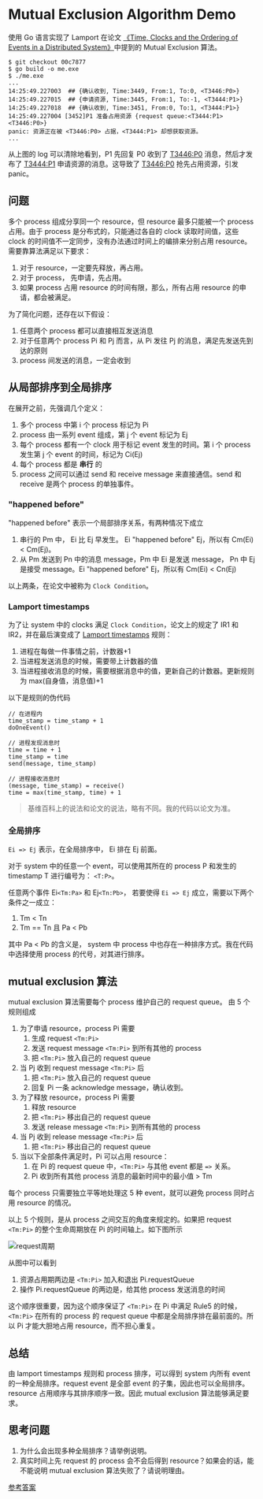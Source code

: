 # Mutual Exclusion Algorithm Demo

使用 Go 语言实现了 Lamport 在论文 [《Time, Clocks and the Ordering of Events in a Distributed System》](time-clocks.pdf)中提到的 Mutual Exclusion 算法。

```shell
$ git checkout 00c7877
$ go build -o me.exe
$ ./me.exe
...
14:25:49.227003  ## {确认收到, Time:3449, From:1, To:0, <T3446:P0>}
14:25:49.227015  ## {申请资源, Time:3445, From:1, To:-1, <T3444:P1>}
14:25:49.227018  ## {确认收到, Time:3451, From:0, To:1, <T3444:P1>}
14:25:49.227004 [3452]P1 准备占用资源 {request queue:<T3444:P1><T3446:P0>}
panic: 资源正在被 <T3446:P0> 占据，<T3444:P1> 却想获取资源。
...
```

从上图的 log 可以清除地看到，P1 先回复 P0 收到了 <T3446:P0> 消息，然后才发布了 <T3444:P1> 申请资源的消息。这导致了 <T3446:P0> 抢先占用资源，引发 panic。

## 问题

多个 process 组成分享同一个 resource，但 resource 最多只能被一个 process 占用。由于 process 是分布式的，只能通过各自的 clock 读取时间值，这些 clock 的时间值不一定同步，没有办法通过时间上的编排来分别占用 resource。需要靠算法满足以下要求：

1. 对于 resource，一定要先释放，再占用。
1. 对于 process， 先申请，先占用。
1. 如果 process 占用 resource 的时间有限，那么，所有占用 resource 的申请，都会被满足。

为了简化问题，还存在以下假设：

1. 任意两个 process 都可以直接相互发送消息
1. 对于任意两个 process Pi 和 Pj 而言，从 Pi 发往 Pj 的消息，满足先发送先到达的原则
1. process 间发送的消息，一定会收到

## 从局部排序到全局排序

在展开之前，先强调几个定义：

1. 多个 process 中第 i 个 process 标记为 Pi
1. process 由一系列 event 组成，第 j 个 event 标记为 Ej
1. 每个 process 都有一个 clock 用于标记 event 发生的时间。第 i 个 process 发生第 j 个 event 的时间，标记为 Ci(Ej)
1. 每个 process 都是 **串行** 的
1. process 之间可以通过 send 和 receive message 来直接通信。send 和 receive 是两个 process 的单独事件。

### "happened before"

"happened before" 表示一个局部排序关系，有两种情况下成立

1. 串行的 Pm 中， Ei 比 Ej 早发生。 Ei "happened before" Ej，所以有 Cm(Ei) < Cm(Ej)。
1. 从 Pm 发送到 Pn 中的消息 message，Pm 中 Ei 是发送 message， Pn 中 Ej 是接受 message。Ei "happened before" Ej，所以有 Cm(Ei) < Cn(Ej)

以上两条，在论文中被称为 `Clock Condition`。

### Lamport timestamps

为了让 system 中的 clocks 满足 `Clock Condition`，论文上的规定了 IR1 和 IR2，并在最后演变成了 [Lamport timestamps](https://en.wikipedia.org/wiki/Lamport_timestamps) 规则：

1. 进程在每做一件事情之前，计数器+1
1. 当进程发送消息的时候，需要带上计数器的值
1. 当进程接收消息的时候，需要根据消息中的值，更新自己的计数器。更新规则为 max(自身值，消息值)+1

以下是规则的伪代码

```code
// 在进程内
time_stamp = time_stamp + 1
doOneEvent()

// 进程发现消息时
time = time + 1
time_stamp = time
send(message, time_stamp)

// 进程接收消息时
(message, time_stamp) = receive()
time = max(time_stamp, time) + 1
```

> 基维百科上的说法和论文的说法，略有不同。我的代码以论文为准。

### 全局排序

`Ei => Ej` 表示，在全局排序中， Ei 排在 Ej 前面。

对于 system 中的任意一个 event，可以使用其所在的 process P 和发生的 timestamp T 进行编号为： `<T:P>`。

任意两个事件 Ei`<Tm:Pa>` 和 Ej`<Tn:Pb>`， 若要使得 `Ei => Ej` 成立，需要以下两个条件之一成立：

1. Tm < Tn
1. Tm == Tn 且 Pa < Pb

其中 Pa < Pb 的含义是， system 中 process 中也存在一种排序方式。我在代码中选择使用 process 的代号，对其进行排序。

## mutual exclusion 算法

mutual exclusion 算法需要每个 process 维护自己的 request queue。 由 5 个规则组成

1. 为了申请 resource，process Pi 需要
    1. 生成 request `<Tm:Pi>`
    1. 发送 request message `<Tm:Pi>` 到所有其他的 process
    1. 把 `<Tm:Pi>` 放入自己的 request queue
1. 当 Pj 收到 request message `<Tm:Pi>` 后
    1. 把 `<Tm:Pi>` 放入自己的 request queue
    1. 回复 Pi 一条 acknowledge message，确认收到。
1. 为了释放 resource，process Pi 需要
    1. 释放 resource
    1. 把 `<Tm:Pi>` 移出自己的 request queue
    1. 发送 release message `<Tm:Pi>` 到所有其他的 process
1. 当 Pj 收到 release message `<Tm:Pi>` 后
    1. 把 `<Tm:Pi>` 移出自己的 request queue
1. 当以下全部条件满足时，Pi 可以占用 resource：
    1. 在 Pi 的 request queue 中，`<Tm:Pi>` 与其他 event 都是 `=>` 关系。
    1. Pi 收到所有其他 process 消息的最新时间中的最小值 > Tm

每个 process 只需要独立平等地处理这 5 种 event，就可以避免 process 同时占用 resource 的情况。

以上 5 个规则，是从 process 之间交互的角度来规定的。如果把 request `<Tm:Pi>` 的整个生命周期放在 Pi 的时间轴上。如下图所示

![request周期](request_period.png)

从图中可以看到

1. 资源占用期两边是 `<Tm:Pi>` 加入和退出 Pi.requestQueue
1. 操作 Pi.requestQueue 的两边是，给其他 process 发送消息的时间

这个顺序很重要，因为这个顺序保证了 `<Tm:Pi>` 在 Pi 中满足 Rule5 的时候，`<Tm:Pi>` 在所有的 process 的 request queue 中都是全局排序排在最前面的。所以 Pi 才能大胆地占用 resource，而不担心重复。

## 总结

由 lamport timestamps 规则和 process 排序，可以得到 system 内所有 event 的一种全局排序。request event 是全部 event 的子集，因此也可以全局排序。resource 占用顺序与其排序顺序一致。因此 mutual exclusion 算法能够满足要求。

## 思考问题

1. 为什么会出现多种全局排序？请举例说明。
1. 真实时间上先 request 的 process 会不会后得到 resource？如果会的话，能不能说明 mutual exclusion 算法失败了？请说明理由。

[参考答案](qna.md)
